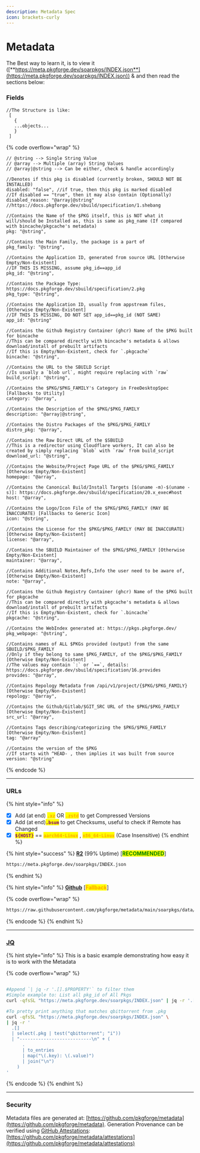 ```yaml
---
description: Metadata Spec
icon: brackets-curly
---
```


# Metadata

The Best way to learn it, is to view it ([**https://meta.pkgforge.dev/soarpkgs/INDEX.json**](https://meta.pkgforge.dev/soarpkgs/INDEX.json)) & and then read the sections below:

### Fields

```json5
//The Structure is like:
 [
   {
   ...objects...
   }
 ]
```

{% code overflow="wrap" %}
```json5
// @string --> Single String Value
// @array --> Multiple (array) String Values
// @array|@string --> Can be either, check & handle accordingly

//Denotes if this pkg is disabled (currently broken, SHOULD NOT BE INSTALLED)
disabled: "false", //if true, then this pkg is marked disabled
//If disabled == "true", then it may also contain (Optionally)
disabled_reason: "@array|@string" //https://docs.pkgforge.dev/sbuild/specification/1.shebang

//Contains the Name of the $PKG itself, this is NOT what it will/should be Installed as, this is same as pkg_name (If compared with bincache/pkgcache's metadata)
pkg: "@string",

//Contains the Main Family, the package is a part of
pkg_family: "@string",

//Contains the Application ID, generated from source URL [Otherwise Empty/Non-Existent]
//IF THIS IS MISSING, assume pkg_id==app_id
pkg_id: "@string",

//Contains the Package Type: https://docs.pkgforge.dev/sbuild/specification/2.pkg
pkg_type: "@string",

//Contains the Application ID, usually from appstream files, [Otherwise Empty/Non-Existent]
//IF THIS IS MISSING, DO NOT SET app_id==pkg_id (NOT SAME)
app_id: "@string"

//Contains the Github Registry Container (ghcr) Name of the $PKG built for bincache
//This can be compared directly with bincache's metadata & allows download/install of prebuilt artifacts
//If this is Empty/Non-Existent, check for `.pkgcache`
bincache: "@string",

//Contains the URL to the SBUILD Script
//Is usually a `blob url`, might require replacing with `raw`
build_script: "@string",

//Contains the $PKG/$PKG_FAMILY's Category in FreeDesktopSpec [Fallbacks to Utility]
category: "@array",

//Contains the Description of the $PKG/$PKG_FAMILY
description: "@array|@string",

//Contains the Distro Packages of the $PKG/$PKG_FAMILY
distro_pkg: "@array",

//Contains the Raw Direct URL of the $SBUILD
//This is a redirector using Cloudflare workers, It can also be created by simply replacing `blob` with `raw` from build_script
download_url: "@string",

//Contains the Website/Project Page URL of the $PKG/$PKG_FAMILY [Otherwise Empty/Non-Existent]
homepage: "@array",

//Contains the Canonical Build/Install Targets [$(uname -m)-$(uname -s)]: https://docs.pkgforge.dev/sbuild/specification/20.x_exec#host
host: "@array",

//Contains the Logo/Icon File of the $PKG/$PKG_FAMILY (MAY BE INACCURATE) [Fallbacks to Generic Icon]
icon: "@string",

//Contains the License for the $PKG/$PKG_FAMILY (MAY BE INACCURATE) [Otherwise Empty/Non-Existent]
license: "@array",

//Contains the SBUILD Maintainer of the $PKG/$PKG_FAMILY [Otherwise Empty/Non-Existent]
maintainer: "@array",

//Contains Additional Notes,Refs,Info the user need to be aware of, [Otherwise Empty/Non-Existent]
note: "@array",

//Contains the Github Registry Container (ghcr) Name of the $PKG built for pkgcache
//This can be compared directly with pkgcache's metadata & allows download/install of prebuilt artifacts
//If this is Empty/Non-Existent, check for `.bincache`
pkgcache: "@string",

//Contains the WebIndex generated at: https://pkgs.pkgforge.dev/
pkg_webpage: "@string",

//Contains names of ALL $PKGs provided (output) from the same SBUILD/$PKG_FAMILY 
//Only if they belong to same $PKG_FAMILY, of the $PKG/$PKG_FAMILY [Otherwise Empty/Non-Existent]
//The values may contain `:` or `==`, details: https://docs.pkgforge.dev/sbuild/specification/16.provides
provides: "@array",

//Contains Repology Metadata from /api/v1/project/{$PKG/$PKG_FAMILY} [Otherwise Empty/Non-Existent]
repology: "@array",

//Contains the Github/Gitlab/$GIT_SRC URL of the $PKG/$PKG_FAMILY [Otherwise Empty/Non-Existent]
src_url: "@array",

//Contains Tags describing/categorizing the $PKG/$PKG_FAMILY [Otherwise Empty/Non-Existent]
tag: "@array"

//Contains the version of the $PKG
//If starts with ^HEAD- , then implies it was built from source
version: "@string"
```
{% endcode %}

***

### URLs

{% hint style="info" %}
* [x] Add (at end)  <mark style="color:orange;">**`.xz`**</mark> OR <mark style="color:orange;">**`.zstd`**</mark> to get Compressed Versions
* [x] Add (at end)<mark style="color:purple;">**`.bsum`**</mark> to get Checksums, useful to check if Remote has Changed
* [x] <mark style="color:purple;">**`${HOST}`**</mark> == <mark style="color:orange;">**`aarch64-Linux`**</mark> ,  <mark style="color:orange;">**`x86_64-Linux`**</mark>  (Case Insensitive)
{% endhint %}

{% hint style="success" %}
[**R2**](https://meta.pkgforge.dev/soarpkgs/) (99% Uptime) \[<mark style="color:green;">**RECOMMENDED**</mark>]

```bash
https://meta.pkgforge.dev/soarpkgs/INDEX.json
```
{% endhint %}

{% hint style="info" %}
[**Github**](https://github.com/pkgforge/metadata/blob/main/soarpkgs/data/INDEX.json) \[<mark style="color:orange;">**Fallback**</mark>]

{% code overflow="wrap" %}
```bash
https://raw.githubusercontent.com/pkgforge/metadata/main/soarpkgs/data/INDEX.json
```
{% endcode %}
{% endhint %}

***

### [JQ](https://jqlang.github.io/jq/manual/)

{% hint style="info" %}
This is a basic example demonstrating how easy it is to work with the Metadata

{% code overflow="wrap" %}
```bash

#Append `| jq -r '.[].$PROPERTY'` to filter them
#Simple example to: List all pkg_id of All Pkgs
curl -qfsSL "https://meta.pkgforge.dev/soarpkgs/INDEX.json" | jq -r '.[] | .pkg_id'

#To pretty print anything that matches qbittorrent from .pkg
curl -qfsSL "https://meta.pkgforge.dev/soarpkgs/INDEX.json" \
| jq -r '
  .[] 
  | select(.pkg | test("qbittorrent"; "i")) 
  | "---------------------------\n" + (
      . 
      | to_entries 
      | map("\(.key): \(.value)") 
      | join("\n")
    )
'
```
{% endcode %}
{% endhint %}

***

### Security

Metadata files are generated at: [https://github.com/pkgforge/metadata](https://github.com/pkgforge/metadata). Generation Provenance can be verified using [GitHub Attestations](https://docs.github.com/en/actions/security-for-github-actions/using-artifact-attestations/using-artifact-attestations-to-establish-provenance-for-builds): [https://github.com/pkgforge/metadata/attestations](https://github.com/pkgforge/metadata/attestations)

